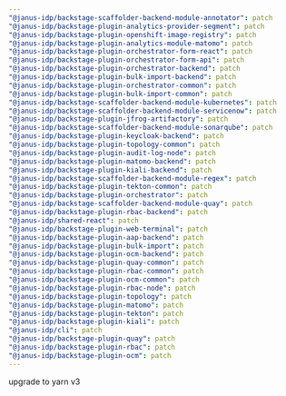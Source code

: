 ```yaml
---
"@janus-idp/backstage-scaffolder-backend-module-annotator": patch
"@janus-idp/backstage-plugin-analytics-provider-segment": patch
"@janus-idp/backstage-plugin-openshift-image-registry": patch
"@janus-idp/backstage-plugin-analytics-module-matomo": patch
"@janus-idp/backstage-plugin-orchestrator-form-react": patch
"@janus-idp/backstage-plugin-orchestrator-form-api": patch
"@janus-idp/backstage-plugin-orchestrator-backend": patch
"@janus-idp/backstage-plugin-bulk-import-backend": patch
"@janus-idp/backstage-plugin-orchestrator-common": patch
"@janus-idp/backstage-plugin-bulk-import-common": patch
"@janus-idp/backstage-scaffolder-backend-module-kubernetes": patch
"@janus-idp/backstage-scaffolder-backend-module-servicenow": patch
"@janus-idp/backstage-plugin-jfrog-artifactory": patch
"@janus-idp/backstage-scaffolder-backend-module-sonarqube": patch
"@janus-idp/backstage-plugin-keycloak-backend": patch
"@janus-idp/backstage-plugin-topology-common": patch
"@janus-idp/backstage-plugin-audit-log-node": patch
"@janus-idp/backstage-plugin-matomo-backend": patch
"@janus-idp/backstage-plugin-kiali-backend": patch
"@janus-idp/backstage-scaffolder-backend-module-regex": patch
"@janus-idp/backstage-plugin-tekton-common": patch
"@janus-idp/backstage-plugin-orchestrator": patch
"@janus-idp/backstage-scaffolder-backend-module-quay": patch
"@janus-idp/backstage-plugin-rbac-backend": patch
"@janus-idp/shared-react": patch
"@janus-idp/backstage-plugin-web-terminal": patch
"@janus-idp/backstage-plugin-aap-backend": patch
"@janus-idp/backstage-plugin-bulk-import": patch
"@janus-idp/backstage-plugin-ocm-backend": patch
"@janus-idp/backstage-plugin-quay-common": patch
"@janus-idp/backstage-plugin-rbac-common": patch
"@janus-idp/backstage-plugin-ocm-common": patch
"@janus-idp/backstage-plugin-rbac-node": patch
"@janus-idp/backstage-plugin-topology": patch
"@janus-idp/backstage-plugin-matomo": patch
"@janus-idp/backstage-plugin-tekton": patch
"@janus-idp/backstage-plugin-kiali": patch
"@janus-idp/cli": patch
"@janus-idp/backstage-plugin-quay": patch
"@janus-idp/backstage-plugin-rbac": patch
"@janus-idp/backstage-plugin-ocm": patch
---
```


upgrade to yarn v3
